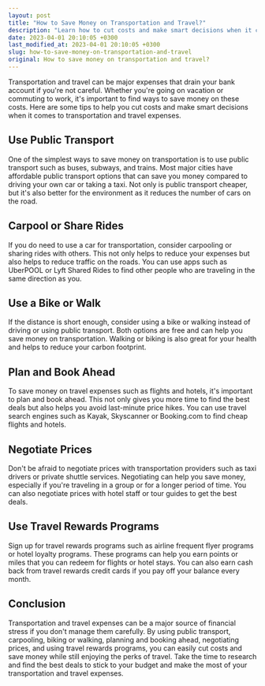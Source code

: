 ```yaml
---
layout: post
title: "How to Save Money on Transportation and Travel?"
description: "Learn how to cut costs and make smart decisions when it comes to transportation and travel expenses to save money and stick to your budget."
date: 2023-04-01 20:10:05 +0300
last_modified_at: 2023-04-01 20:10:05 +0300
slug: how-to-save-money-on-transportation-and-travel
original: How to save money on transportation and travel?
---
```

Transportation and travel can be major expenses that drain your bank account if you're not careful. Whether you're going on vacation or commuting to work, it's important to find ways to save money on these costs. Here are some tips to help you cut costs and make smart decisions when it comes to transportation and travel expenses.

## Use Public Transport

One of the simplest ways to save money on transportation is to use public transport such as buses, subways, and trains. Most major cities have affordable public transport options that can save you money compared to driving your own car or taking a taxi. Not only is public transport cheaper, but it's also better for the environment as it reduces the number of cars on the road.

## Carpool or Share Rides

If you do need to use a car for transportation, consider carpooling or sharing rides with others. This not only helps to reduce your expenses but also helps to reduce traffic on the roads. You can use apps such as UberPOOL or Lyft Shared Rides to find other people who are traveling in the same direction as you.

## Use a Bike or Walk

If the distance is short enough, consider using a bike or walking instead of driving or using public transport. Both options are free and can help you save money on transportation. Walking or biking is also great for your health and helps to reduce your carbon footprint.

## Plan and Book Ahead

To save money on travel expenses such as flights and hotels, it's important to plan and book ahead. This not only gives you more time to find the best deals but also helps you avoid last-minute price hikes. You can use travel search engines such as Kayak, Skyscanner or Booking.com to find cheap flights and hotels.

## Negotiate Prices

Don't be afraid to negotiate prices with transportation providers such as taxi drivers or private shuttle services. Negotiating can help you save money, especially if you're traveling in a group or for a longer period of time. You can also negotiate prices with hotel staff or tour guides to get the best deals.

## Use Travel Rewards Programs

Sign up for travel rewards programs such as airline frequent flyer programs or hotel loyalty programs. These programs can help you earn points or miles that you can redeem for flights or hotel stays. You can also earn cash back from travel rewards credit cards if you pay off your balance every month.

## Conclusion

Transportation and travel expenses can be a major source of financial stress if you don't manage them carefully. By using public transport, carpooling, biking or walking, planning and booking ahead, negotiating prices, and using travel rewards programs, you can easily cut costs and save money while still enjoying the perks of travel. Take the time to research and find the best deals to stick to your budget and make the most of your transportation and travel expenses.